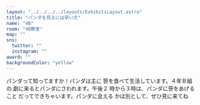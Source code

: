 ```yaml
---
layout: "../../../../layouts/ExhibitsLayout.astro"
title: "パンダを見るには早い方"
name: "4B"
room: "4B教室"
map: ""
sns:
  twitter: ""
  instagram: ""
award: ""
backgroundColor: "yellow"
---
```


パンダって知ってますか！パンダは主に
笹を食べて生活しています。４年Ｂ組の
劇に来るとパンダにさわれます。午後２
時から３時は、パンダに笹をあげること
だってできちゃいます。パンダに会える
かは別として、ぜひ見に来てね
